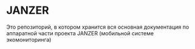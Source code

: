 # JANZER
Это репозиторий, в котором хранится вся основная документация по аппаратной части проекта JANZER (мобильной системе экомониторинга) 
